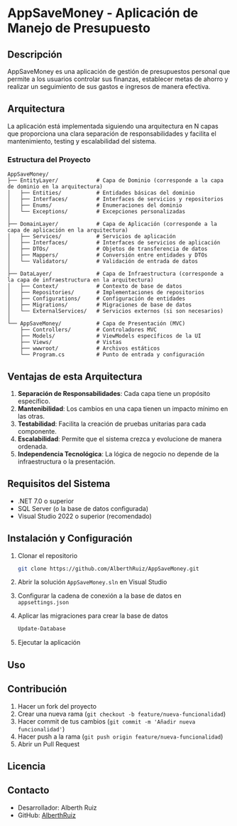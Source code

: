 # AppSaveMoney - Aplicación de Manejo de Presupuesto

## Descripción
AppSaveMoney es una aplicación de gestión de presupuestos personal que permite a los usuarios controlar sus finanzas, establecer metas de ahorro y realizar un seguimiento de sus gastos e ingresos de manera efectiva.

## Arquitectura
La aplicación está implementada siguiendo una arquitectura en N capas que proporciona una clara separación de responsabilidades y facilita el mantenimiento, testing y escalabilidad del sistema.

### Estructura del Proyecto

```
AppSaveMoney/
├── EntityLayer/            # Capa de Dominio (corresponde a la capa de dominio en la arquitectura)
│   ├── Entities/           # Entidades básicas del dominio
│   ├── Interfaces/         # Interfaces de servicios y repositorios
│   ├── Enums/              # Enumeraciones del dominio
│   └── Exceptions/         # Excepciones personalizadas
│
├── DomainLayer/            # Capa de Aplicación (corresponde a la capa de aplicación en la arquitectura)
│   ├── Services/           # Servicios de aplicación
│   ├── Interfaces/         # Interfaces de servicios de aplicación
│   ├── DTOs/               # Objetos de transferencia de datos
│   ├── Mappers/            # Conversión entre entidades y DTOs
│   └── Validators/         # Validación de entrada de datos
│
├── DataLayer/              # Capa de Infraestructura (corresponde a la capa de infraestructura en la arquitectura)
│   ├── Context/            # Contexto de base de datos
│   ├── Repositories/       # Implementaciones de repositorios
│   ├── Configurations/     # Configuración de entidades
│   ├── Migrations/         # Migraciones de base de datos
│   └── ExternalServices/   # Servicios externos (si son necesarios)
│
└── AppSaveMoney/           # Capa de Presentación (MVC)
    ├── Controllers/        # Controladores MVC
    ├── Models/             # ViewModels específicos de la UI
    ├── Views/              # Vistas
    ├── wwwroot/            # Archivos estáticos
    └── Program.cs          # Punto de entrada y configuración
```

## Ventajas de esta Arquitectura

1. **Separación de Responsabilidades**: Cada capa tiene un propósito específico.
2. **Mantenibilidad**: Los cambios en una capa tienen un impacto mínimo en las otras.
3. **Testabilidad**: Facilita la creación de pruebas unitarias para cada componente.
4. **Escalabilidad**: Permite que el sistema crezca y evolucione de manera ordenada.
5. **Independencia Tecnológica**: La lógica de negocio no depende de la infraestructura o la presentación.

## Requisitos del Sistema
- .NET 7.0 o superior
- SQL Server (o la base de datos configurada)
- Visual Studio 2022 o superior (recomendado)

## Instalación y Configuración

1. Clonar el repositorio
   ```bash
   git clone https://github.com/AlberthRuiz/AppSaveMoney.git
   ```

2. Abrir la solución `AppSaveMoney.sln` en Visual Studio

3. Configurar la cadena de conexión a la base de datos en `appsettings.json`

4. Aplicar las migraciones para crear la base de datos
   ```bash
   Update-Database
   ```

5. Ejecutar la aplicación

## Uso


## Contribución

1. Hacer un fork del proyecto
2. Crear una nueva rama (`git checkout -b feature/nueva-funcionalidad`)
3. Hacer commit de tus cambios (`git commit -m 'Añadir nueva funcionalidad'`)
4. Hacer push a la rama (`git push origin feature/nueva-funcionalidad`)
5. Abrir un Pull Request

## Licencia


## Contacto
- Desarrollador: Alberth Ruiz
- GitHub: [AlberthRuiz](https://github.com/AlberthRuiz)
